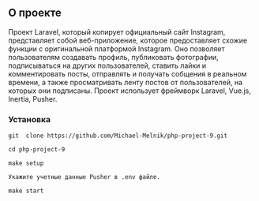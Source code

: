 ## О проекте

Проект Laravel, который копирует официальный сайт Instagram, представляет собой веб-приложение, которое предоставляет схожие функции с оригинальной платформой Instagram. Оно позволяет пользователям создавать профиль, публиковать фотографии, подписываться на других пользователей, ставить лайки и комментировать посты, отправлять и получать собщения в реальном времени, а также просматривать ленту постов от пользователей, на которых они подписаны. Проект использует фреймворк Laravel, Vue.js, Inertia, Pusher.


### Установка
```
git  clone https://github.com/Michael-Melnik/php-project-9.git
```
```
cd php-project-9
```
```
make setup
```
```
Укажите учетные данные Pusher в .env файле.
```
```
make start
